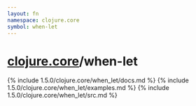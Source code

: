 ```yaml
---
layout: fn
namespace: clojure.core
symbol: when-let
---
```


# [clojure.core](../)/when-let

{% include 1.5.0/clojure.core/when_let/docs.md %}
{% include 1.5.0/clojure.core/when_let/examples.md %}
{% include 1.5.0/clojure.core/when_let/src.md %}

